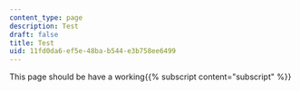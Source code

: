 ```yaml
---
content_type: page
description: Test
draft: false
title: Test
uid: 11fd0da6-ef5e-48ba-b544-e3b758ee6499
---
```

This page should be have a working{{% subscript content="subscript" %}}